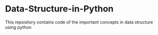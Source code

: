 # Data-Structure-in-Python
This repository contains code of the important concepts in  data structure using python
